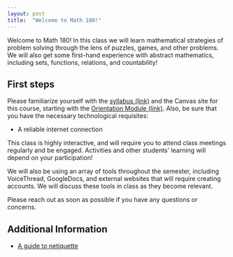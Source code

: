 ```yaml
---
layout: post
title:  "Welcome to Math 180!"
---
```

Welcome to Math 180!  In this class we will learn mathematical strategies of problem solving through the lens of puzzles, games, and other problems.
We will also get some first-hand experience with abstract mathematics, including sets, functions, relations, and countability!

## First steps

Please familiarize yourself with the [syllabus (link)](https://wcasper.github.io/math180fall2023/syllabus) and the Canvas site for this course, starting with the [Orientation Module (link)](https://csufullerton.instructure.com/courses/3332636/modules/8077999). Also, be sure that you have the necessary technological requisites:

* A reliable internet connection

This class is highly interactive, and will require you to attend class meetings regularly and be engaged. Activities and other students' learning will depend on your participation!

We will also be using an array of tools throughout the semester, including VoiceThread, GoogleDocs, and external websites that will require creating accounts. We will discuss these tools in class as they become relevant.

Please reach out as soon as possible if you have any questions or concerns.

## Additional Information

* [A guide to netiquette](https://titaniumhelp.fullerton.edu/m/StudentSelf-HelpGuide/l/646667-student-what-is-netiquette)

